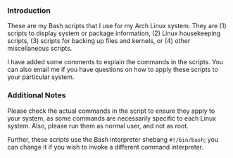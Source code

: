 ### Introduction

These are my Bash scripts that I use for my Arch Linux system. They are (1) scripts to display system or package information, (2) Linux housekeeping scripts, (3) scripts for backing up files and kernels, or (4) other miscellaneous scripts.

I have added some comments to explain the commands in the scripts. You can also email me if you have questions on how to apply these scripts to your particular system. 

### Additional Notes

Please check the actual commands in the script to ensure they apply to your system, as some commands are necessarily specific to each Linux system. Also, please run them as normal user, and not as root. 

Further, these scripts use the Bash interpreter shebang `#!/bin/bash`; you can change it if you wish to invoke a different command interpreter.
